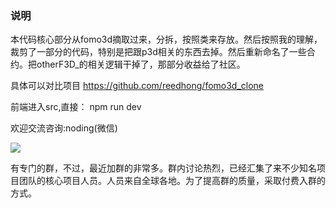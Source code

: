 ### 说明
本代码核心部分从fomo3d摘取过来，分拆，按照类来存放。然后按照我的理解，裁剪了一部分的代码，特别是把跟p3d相关的东西去掉。然后重新命名了一些合约。把otherF3D_的相关逻辑干掉了，那部分收益给了社区。

具体可以对比项目
https://github.com/reedhong/fomo3d_clone

前端进入src,直接：
npm run dev

欢迎交流咨询:noding(微信)

![](https://github.com/reedhong/fomo3d_clone/blob/master/src/images/wechat.jpeg)

有专门的群，不过，最近加群的非常多。群内讨论热烈，已经汇集了来不少知名项目团队的核心项目人员。人员来自全球各地。为了提高群的质量，采取付费入群的方式。
